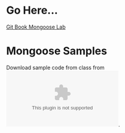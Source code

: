 # Go Here...
[Git Book Mongoose Lab](https://www.gitbook.com/book/fxwalsh/lab-mongoose-1/)

# Mongoose Samples

Download sample code from class from ![here](./samples/mongoose_samples.zip).
